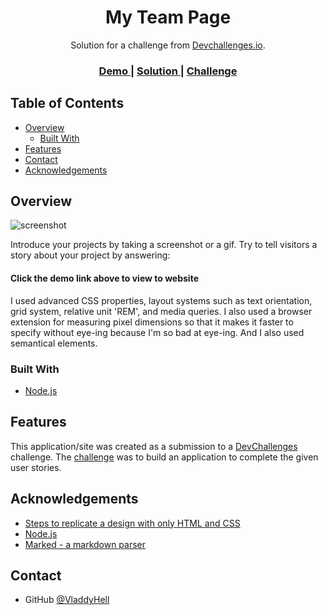 <!-- Please update value in the {}  -->

<h1 align="center">My Team Page</h1>

<div align="center">
   Solution for a challenge from  <a href="http://devchallenges.io" target="_blank">Devchallenges.io</a>.
</div>

<div align="center">
  <h3>
    <a href="https://vladdyhell.github.io/devchallenges.io_my-team-page/">
      Demo
    </a>
    <span> | </span>
    <a href="https://devchallenges.io/solutions/DKdO5rUT51a0J9ei5fp6">
      Solution
    </a>
    <span> | </span>
    <a href="https://devchallenges.io/challenges/hhmesazsqgKXrTkYkt0U">
      Challenge
    </a>
  </h3>
</div>

<!-- TABLE OF CONTENTS -->

## Table of Contents

- [Overview](#overview)
  - [Built With](#built-with)
- [Features](#features)
- [Contact](#contact)
- [Acknowledgements](#acknowledgements)

<!-- OVERVIEW -->

## Overview

![screenshot](https://gcdn.pbrd.co/images/cARBWRMrjRi7.png?o=1)

Introduce your projects by taking a screenshot or a gif. Try to tell visitors a story about your project by answering:

<h4>Click the demo link above to view to website</h4>

I used advanced CSS properties, layout systems such as text orientation, grid system, relative unit 'REM', and media queries. I also used a browser extension for measuring pixel dimensions so that it makes it faster to specify without eye-ing because I'm so bad at eye-ing. And I also used semantical elements.

### Built With

<!-- This section should list any major frameworks that you built your project using. Here are a few examples.-->

- [Node.js](https://nodejs.org/)
## Features

<!-- List the features of your application or follow the template. Don't share the figma file here :) -->

This application/site was created as a submission to a [DevChallenges](https://devchallenges.io/challenges) challenge. The [challenge](https://devchallenges.io/challenges/wBunSb7FPrIepJZAg0sY) was to build an application to complete the given user stories.


## Acknowledgements

<!-- This section should list any articles or add-ons/plugins that helps you to complete the project. This is optional but it will help you in the future. For exmpale -->

- [Steps to replicate a design with only HTML and CSS](https://devchallenges-blogs.web.app/how-to-replicate-design/)
- [Node.js](https://nodejs.org/)
- [Marked - a markdown parser](https://github.com/chjj/marked)

## Contact

- GitHub [@VladdyHell](https://github.com/VladdyHell)
